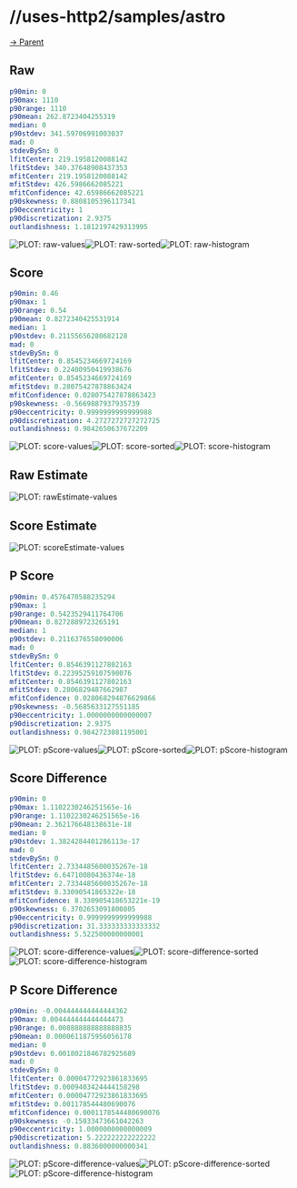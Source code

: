 
# //uses-http2/samples/astro

[→ Parent](../..)


## Raw


```yaml
p90min: 0
p90max: 1110
p90range: 1110
p90mean: 262.8723404255319
median: 0
p90stdev: 341.59706991003037
mad: 0
stdevBySn: 0
lfitCenter: 219.1958120088142
lfitStdev: 340.37648908437353
mfitCenter: 219.1958120088142
mfitStdev: 426.5986662085221
mfitConfidence: 42.65986662085221
p90skewness: 0.8808105396117341
p90eccentricity: 1
p90discretization: 2.9375
outlandishness: 1.1812197429313995

```

![PLOT: raw-values](./raw/values.svg)![PLOT: raw-sorted](./raw/sorted.svg)![PLOT: raw-histogram](./raw/histogram.svg)
## Score


```yaml
p90min: 0.46
p90max: 1
p90range: 0.54
p90mean: 0.8272340425531914
median: 1
p90stdev: 0.21155656280682128
mad: 0
stdevBySn: 0
lfitCenter: 0.8545234669724169
lfitStdev: 0.22400950419938676
mfitCenter: 0.8545234669724169
mfitStdev: 0.28075427878863424
mfitConfidence: 0.028075427878863423
p90skewness: -0.5669887937935739
p90eccentricity: 0.9999999999999988
p90discretization: 4.2727272727272725
outlandishness: 0.9842650637672209

```

![PLOT: score-values](./score/values.svg)![PLOT: score-sorted](./score/sorted.svg)![PLOT: score-histogram](./score/histogram.svg)
## Raw Estimate

![PLOT: rawEstimate-values](./rawEstimate/values.svg)
## Score Estimate

![PLOT: scoreEstimate-values](./scoreEstimate/values.svg)
## P Score


```yaml
p90min: 0.4576470588235294
p90max: 1
p90range: 0.5423529411764706
p90mean: 0.8272889723265191
median: 1
p90stdev: 0.2116376558090006
mad: 0
stdevBySn: 0
lfitCenter: 0.8546391127802163
lfitStdev: 0.22395259107590076
mfitCenter: 0.8546391127802163
mfitStdev: 0.2806829487662987
mfitConfidence: 0.028068294876629866
p90skewness: -0.5685633127551185
p90eccentricity: 1.0000000000000007
p90discretization: 2.9375
outlandishness: 0.9842723081195001

```

![PLOT: pScore-values](./pScore/values.svg)![PLOT: pScore-sorted](./pScore/sorted.svg)![PLOT: pScore-histogram](./pScore/histogram.svg)
## Score Difference


```yaml
p90min: 0
p90max: 1.1102230246251565e-16
p90range: 1.1102230246251565e-16
p90mean: 2.362176648138631e-18
median: 0
p90stdev: 1.3824284401286113e-17
mad: 0
stdevBySn: 0
lfitCenter: 2.7334485600035267e-18
lfitStdev: 6.64710080436374e-18
mfitCenter: 2.7334485600035267e-18
mfitStdev: 8.33090541865322e-18
mfitConfidence: 8.330905418653221e-19
p90skewness: 6.3702653091800805
p90eccentricity: 0.9999999999999988
p90discretization: 31.333333333333332
outlandishness: 5.522500000000001

```

![PLOT: score-difference-values](./score-difference/values.svg)![PLOT: score-difference-sorted](./score-difference/sorted.svg)![PLOT: score-difference-histogram](./score-difference/histogram.svg)
## P Score Difference


```yaml
p90min: -0.004444444444444362
p90max: 0.004444444444444473
p90range: 0.008888888888888835
p90mean: 0.0000611875956056178
median: 0
p90stdev: 0.0018021846782925689
mad: 0
stdevBySn: 0
lfitCenter: 0.00004772923861833695
lfitStdev: 0.0009403424444158298
mfitCenter: 0.00004772923861833695
mfitStdev: 0.001178544480690076
mfitConfidence: 0.0001178544480690076
p90skewness: -0.15033473661042263
p90eccentricity: 1.0000000000000009
p90discretization: 5.222222222222222
outlandishness: 0.8836000000000341

```

![PLOT: pScore-difference-values](./pScore-difference/values.svg)![PLOT: pScore-difference-sorted](./pScore-difference/sorted.svg)![PLOT: pScore-difference-histogram](./pScore-difference/histogram.svg)